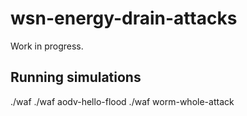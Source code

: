 # wsn-energy-drain-attacks

Work in progress.

## Running simulations
./waf
./waf aodv-hello-flood
./waf worm-whole-attack